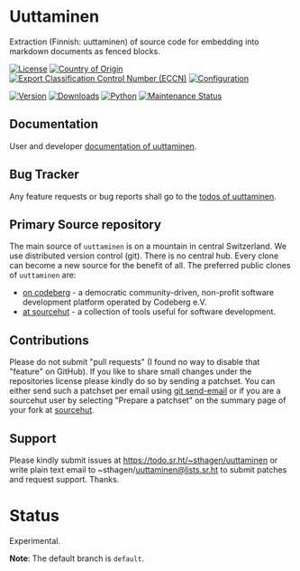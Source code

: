 # Uuttaminen

Extraction (Finnish: uuttaminen) of source code for embedding into markdown documents as fenced blocks.

[![License](https://git.sr.ht/~sthagen/uuttaminen/blob/default/docs/badges/license-spdx-mit.svg)](https://git.sr.ht/~sthagen/uuttaminen/tree/default/item/LICENSE)
[![Country of Origin](https://git.sr.ht/~sthagen/uuttaminen/blob/default/docs/badges/country-of-origin-name-switzerland-neutral.svg)](https://git.sr.ht/~sthagen/uuttaminen/tree/default/item/COUNTRY-OF-ORIGIN)
[![Export Classification Control Number (ECCN)](https://git.sr.ht/~sthagen/uuttaminen/blob/default/docs/badges/export-control-classification-number_eccn-ear99-neutral.svg)](https://git.sr.ht/~sthagen/uuttaminen/tree/default/item/EXPORT-CONTROL-CLASSIFICATION-NUMBER)
[![Configuration](https://git.sr.ht/~sthagen/uuttaminen/blob/default/docs/badges/configuration-sbom.svg)](https://git.sr.ht/~sthagen/uuttaminen/tree/default/item/docs/third-party/README.md)

[![Version](https://git.sr.ht/~sthagen/uuttaminen/blob/default/docs/badges/latest-release.svg)](https://pypi.python.org/pypi/uuttaminen/)
[![Downloads](https://git.sr.ht/~sthagen/uuttaminen/blob/default/docs/badges/downloads-per-month.svg)](https://pepy.tech/project/uuttaminen)
[![Python](https://git.sr.ht/~sthagen/uuttaminen/blob/default/docs/badges/python-versions.svg)](https://pypi.python.org/pypi/uuttaminen/)
[![Maintenance Status](https://git.sr.ht/~sthagen/uuttaminen/blob/default/docs/badges/commits-per-year.svg)](https://git.sr.ht/~sthagen/uuttaminen/log)

## Documentation

User and developer [documentation of uuttaminen](https://codes.dilettant.life/docs/uuttaminen/).

## Bug Tracker

Any feature requests or bug reports shall go to the [todos of uuttaminen](https://todo.sr.ht/~sthagen/uuttaminen).

## Primary Source repository

The main source of `uuttaminen` is on a mountain in central Switzerland.
We use distributed version control (git).
There is no central hub.
Every clone can become a new source for the benefit of all.
The preferred public clones of `uuttaminen` are:

* [on codeberg](https://codeberg.org/sthagen/uuttaminen) - a democratic community-driven, non-profit software development platform operated by Codeberg e.V.
* [at sourcehut](https://git.sr.ht/~sthagen/uuttaminen) - a collection of tools useful for software development.

## Contributions

Please do not submit "pull requests" (I found no way to disable that "feature" on GitHub).
If you like to share small changes under the repositories license please kindly do so by sending a patchset.
You can either send such a patchset per email using [git send-email](https://git-send-email.io) or 
if you are a sourcehut user by selecting "Prepare a patchset" on the summary page of your fork at [sourcehut](https://git.sr.ht/).

## Support

Please kindly submit issues at https://todo.sr.ht/~sthagen/uuttaminen or write plain text email to ~sthagen/uuttaminen@lists.sr.ht to submit patches and request support. Thanks.

# Status

Experimental.

**Note**: The default branch is `default`. 
